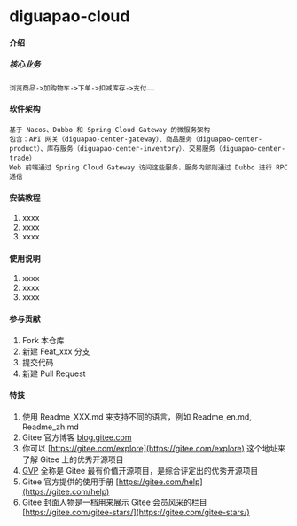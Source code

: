 # diguapao-cloud

#### 介绍

##### 核心业务

    浏览商品->加购物车->下单->扣减库存->支付……

#### 软件架构

    基于 Nacos、Dubbo 和 Spring Cloud Gateway 的微服务架构
    包含：API 网关（diguapao-center-gateway）、商品服务（diguapao-center-product）、库存服务（diguapao-center-inventory）、交易服务（diguapao-center-trade）
    Web 前端通过 Spring Cloud Gateway 访问这些服务，服务内部则通过 Dubbo 进行 RPC 通信

#### 安装教程

1. xxxx
2. xxxx
3. xxxx

#### 使用说明

1. xxxx
2. xxxx
3. xxxx

#### 参与贡献

1. Fork 本仓库
2. 新建 Feat_xxx 分支
3. 提交代码
4. 新建 Pull Request

#### 特技

1. 使用 Readme\_XXX.md 来支持不同的语言，例如 Readme\_en.md, Readme\_zh.md
2. Gitee 官方博客 [blog.gitee.com](https://blog.gitee.com)
3. 你可以 [https://gitee.com/explore](https://gitee.com/explore) 这个地址来了解 Gitee 上的优秀开源项目
4. [GVP](https://gitee.com/gvp) 全称是 Gitee 最有价值开源项目，是综合评定出的优秀开源项目
5. Gitee 官方提供的使用手册 [https://gitee.com/help](https://gitee.com/help)
6. Gitee 封面人物是一档用来展示 Gitee 会员风采的栏目 [https://gitee.com/gitee-stars/](https://gitee.com/gitee-stars/)
